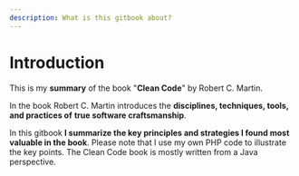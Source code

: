 ```yaml
---
description: What is this gitbook about?
---
```


# Introduction

This is my **summary** of the book "**Clean Code**" by Robert C. Martin.

In the book Robert C. Martin introduces the **disciplines, techniques, tools, and practices of** **true software craftsmanship**.

In this gitbook **I summarize the key principles and strategies I found most valuable in the book**. Please note that I use my own PHP code to illustrate the key points. The Clean Code book is mostly written from a Java perspective.

